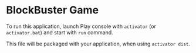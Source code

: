 BlockBuster Game
=================================

To run this application, launch Play console with `activator` (or `activator.bat`) and start with `run` command.

This file will be packaged with your application, when using `activator dist`.
